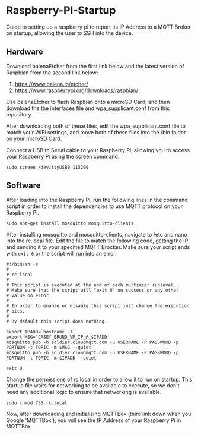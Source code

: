# Raspberry-PI-Startup
Guide to setting up a raspberry pi to report its IP Address to a MQTT Broker on startup, allowing the user to SSH into the device.
## Hardware
Download balenaEtcher from the first link below and the latest version of Raspbian from the second link below:
1. https://www.balena.io/etcher/
2. https://www.raspberrypi.org/downloads/raspbian/

Use balenaEtcher to flash Raspbian onto a microSD Card, and then download the the interfaces file and wpa_supplicant.conf from this repository.

After downloading both of these files, edit the wpa_supplicant.conf file to match your WiFi settings, and move both of these files into the /bin folder on your microSD Card.

Connect a USB to Serial cable to your Raspberry Pi, allowing you to access your Raspberry Pi using the screen command.
```
sudo screen /dev/ttyUSB0 115200
```

## Software
After loading into the Raspberry Pi, run the following lines in the command script in order to install the dependencies to use MQTT protocol on your Raspberry Pi.
```
sudo apt-get install mosquitto mosquitto-clients
```
After installing mosquitto and mosquitto-clients, navigate to /etc and nano into the rc.local file. Edit the file to match the following code, getting the IP and sending it to your specified MQTT Brocker. Make sure your script ends with ```exit 0``` or the script will run into an error.
```
#!/bin/sh -e
#
# rc.local
#
# This script is executed at the end of each multiuser runlevel.
# Make sure that the script will "exit 0" on success or any other
# value on error.
#
# In order to enable or disable this script just change the execution
# bits.
#
# By default this script does nothing.

export IPADD=`hostname -I`
export MSG='CASEY_BRUNO_VM_IP_@_$IPADD'
mosquitto_pub -h soldier.cloudmqtt.com -u USERNAME -P PASSWORD -p PORTNUM -t TOPIC -m $MSG --quiet
mosquitto_pub -h soldier.cloudmqtt.com -u USERNAME -P PASSWORD -p PORTNUM -t TOPIC -m $IPADD --quiet

exit 0
```
Change the permissions of rc.local in order to allow it to run on startup. This startup file waits for networking to be available to execute, so we don't need any additional logic to ensure that networking is available.
```
sudo chmod 755 rc.local
```
Now, after downloading and initializing MQTTBox (third link down when you Google 'MQTTBox'), you will see the IP Address of your Raspberry Pi in MQTTBox.
